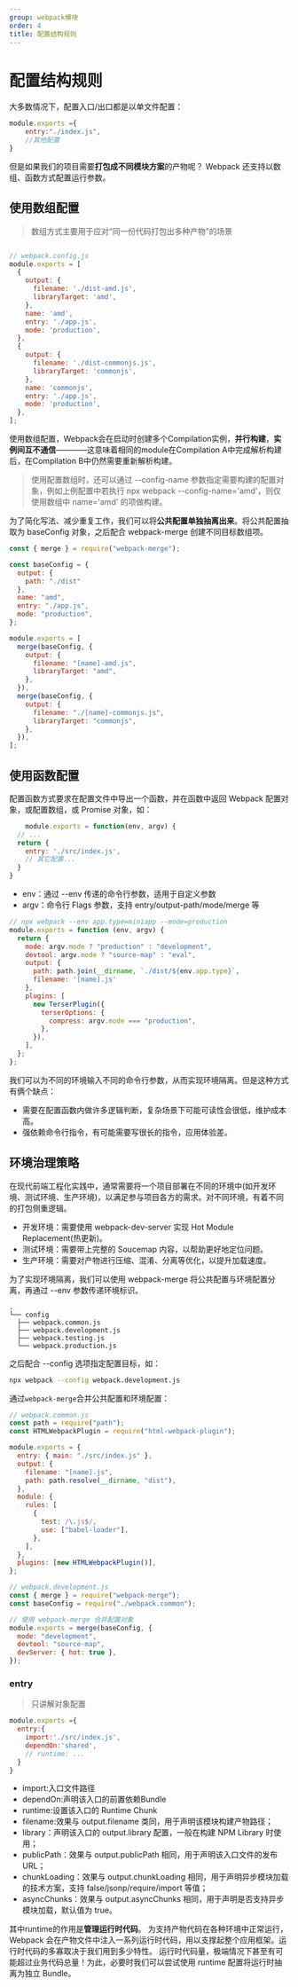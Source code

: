 ```yaml
---
group: webpack模块
order: 4
title: 配置结构规则
---
```

# 配置结构规则
大多数情况下，配置入口/出口都是以单文件配置：
    
```js
module.exports ={
    entry:"./index.js",
    //其他配置
}
```
但是如果我们的项目需要**打包成不同模块方案**的产物呢？
Webpack 还支持以数组、函数方式配置运行参数。
## 使用数组配置
>数组方式主要用于应对“同一份代码打包出多种产物”的场景

```js

// webpack.config.js
module.exports = [
  {
    output: {
      filename: './dist-amd.js',
      libraryTarget: 'amd',
    },
    name: 'amd',
    entry: './app.js',
    mode: 'production',
  },
  {
    output: {
      filename: './dist-commonjs.js',
      libraryTarget: 'commonjs',
    },
    name: 'commonjs',
    entry: './app.js',
    mode: 'production',
  },
];
```
使用数组配置，Webpack会在启动时创建多个Compilation实例，**并行构建**，**实例间互不通信**————这意味着相同的module在Compilation A中完成解析构建后，在Compilation B中仍然需要重新解析构建。
>使用配置数组时，还可以通过 --config-name 参数指定需要构建的配置对象，例如上例配置中若执行 npx webpack --config-name='amd'，则仅使用数组中 name='amd' 的项做构建。

为了简化写法、减少重复工作，我们可以将**公共配置单独抽离出来**。将公共配置抽取为 baseConfig 对象，之后配合 webpack-merge 创建不同目标数组项。
    
```js
const { merge } = require("webpack-merge");

const baseConfig = {
  output: {
    path: "./dist"
  },
  name: "amd",
  entry: "./app.js",
  mode: "production",
};

module.exports = [
  merge(baseConfig, {
    output: {
      filename: "[name]-amd.js",
      libraryTarget: "amd",
    },
  }),
  merge(baseConfig, {
    output: {
      filename: "./[name]-commonjs.js",
      libraryTarget: "commonjs",
    },
  }),
];
```
## 使用函数配置
配置函数方式要求在配置文件中导出一个函数，并在函数中返回 Webpack 配置对象，或配置数组，或 Promise 对象，如：
        
```js
    module.exports = function(env, argv) {
  // ...
  return {
    entry: './src/index.js',
    // 其它配置...
  }
}
```
- env：通过 --env 传递的命令行参数，适用于自定义参数
- argv：命令行 Flags 参数，支持 entry/output-path/mode/merge 等
```js
// npx webpack --env app.type=miniapp --mode=production
module.exports = function (env, argv) {
  return {
    mode: argv.mode ? "production" : "development",
    devtool: argv.mode ? "source-map" : "eval",
    output: {
      path: path.join(__dirname, `./dist/${env.app.type}`,
      filename: '[name].js'
    },
    plugins: [
      new TerserPlugin({
        terserOptions: {
          compress: argv.mode === "production", 
        },
      }),
    ],
  };
};
```
我们可以为不同的环境输入不同的命令行参数，从而实现环境隔离。但是这种方式有俩个缺点：
- 需要在配置函数内做许多逻辑判断，复杂场景下可能可读性会很低，维护成本高。
- 强依赖命令行指令，有可能需要写很长的指令，应用体验差。

## 环境治理策略
在现代前端工程化实践中，通常需要将一个项目部署在不同的环境中(如开发环境、测试环境、生产环境)，以满足参与项目各方的需求。对不同环境，有着不同的打包侧重逻辑。
- 开发环境：需要使用 webpack-dev-server 实现 Hot Module Replacement(热更新)。
- 测试环境：需要带上完整的 Soucemap 内容，以帮助更好地定位问题。
- 生产环境：需要对产物进行压缩、混淆、分离等优化，以提升加载速度。

为了实现环境隔离，我们可以使用 webpack-merge 将公共配置与环境配置分离，再通过 --env 参数传递环境标识。
```
.
└── config
  ├── webpack.common.js
  ├── webpack.development.js
  ├── webpack.testing.js
  └── webpack.production.js
```
之后配合 --config 选项指定配置目标，如：
```bash
npx webpack --config webpack.development.js
```
通过`webpack-merge`合并公共配置和环境配置：
```js
// webpack.common.js
const path = require("path");
const HTMLWebpackPlugin = require("html-webpack-plugin");

module.exports = {
  entry: { main: "./src/index.js" },
  output: {
    filename: "[name].js",
    path: path.resolve(__dirname, "dist"),
  },
  module: {
    rules: [
      {
        test: /\.js$/,
        use: ["babel-loader"],
      },
    ],
  },
  plugins: [new HTMLWebpackPlugin()],
};
```
```js   
// webpack.development.js
const { merge } = require("webpack-merge");
const baseConfig = require("./webpack.common");

// 使用 webpack-merge 合并配置对象
module.exports = merge(baseConfig, {
  mode: "development",
  devtool: "source-map",
  devServer: { hot: true },
});
```
<!-- ## 核心配置项详解 -->

### entry
>只讲解对象配置

```js
module.exports ={
  entry:{
    import:'./src/index.js',
    dependOn:'shared',
    // runtime: ...
  }
}
```
- import:入口文件路径
- dependOn:声明该入口的前置依赖Bundle
- runtime:设置该入口的 Runtime Chunk
- filename:效果与 output.filename 类同，用于声明该模块构建产物路径；
- library：声明该入口的 output.library 配置，一般在构建 NPM Library 时使用；
- publicPath：效果与 output.publicPath 相同，用于声明该入口文件的发布 URL；
- chunkLoading：效果与 output.chunkLoading 相同，用于声明异步模块加载的技术方案，支持 false/jsonp/require/import 等值；
- asyncChunks：效果与 output.asyncChunks 相同，用于声明是否支持异步模块加载，默认值为 true。

其中runtime的作用是**管理运行时代码**。
为支持产物代码在各种环境中正常运行，Webpack 会在产物文件中注入一系列运行时代码，用以支撑起整个应用框架。运行时代码的多寡取决于我们用到多少特性。
运行时代码量，极端情况下甚至有可能超过业务代码总量！为此，必要时我们可以尝试使用 runtime 配置将运行时抽离为独立 Bundle。